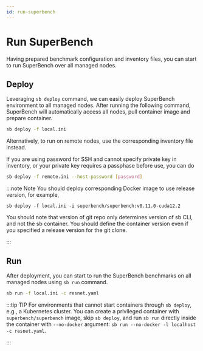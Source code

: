 ```yaml
---
id: run-superbench
---
```


# Run SuperBench

Having prepared benchmark configuration and inventory files,
you can start to run SuperBench over all managed nodes.

## Deploy

Leveraging `sb deploy` command, we can easily deploy SuperBench environment to all managed nodes.
After running the following command, SuperBench will automatically access all nodes, pull container image and prepare container.

```bash
sb deploy -f local.ini
```

Alternatively, to run on remote nodes, use the corresponding inventory file instead.

If you are using password for SSH and cannot specify private key in inventory,
or your private key requires a passphase before use, you can do
```bash
sb deploy -f remote.ini --host-password [password]
```

:::note Note
You should deploy corresponding Docker image to use release version, for example,

`sb deploy -f local.ini -i superbench/superbench:v0.11.0-cuda12.2`

You should note that version of git repo only determines version of sb CLI, and not the sb container. You should define the container version even if you specified a release version for the git clone.

:::

## Run

After deployment, you can start to run the SuperBench benchmarks on all managed nodes using `sb run` command.

```bash
sb run -f local.ini -c resnet.yaml
```

:::tip TIP
For environments that cannot start containers through `sb deploy`, e.g., a Kubernetes cluster.
You can create a privileged container with `superbench/superbench` image, skip `sb deploy`, and run `sb run` directly inside the container with `--no-docker` argument:
`sb run --no-docker -l localhost -c resnet.yaml`.

:::
